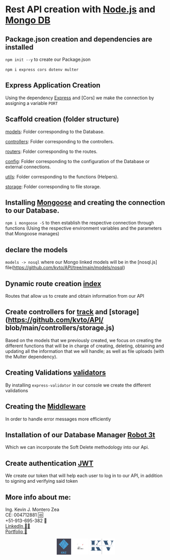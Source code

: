 # Rest API creation with [Node.js](https://nodejs.org/es/) and [Mongo DB](https://www.mongodb.com/)

## Package.json creation and dependencies are installed

`npm init --y` to create our Package.json

`npm i express cors dotenv multer`

## Express Application Creation

Using the dependency [Express](http://expressjs.com/) and [Cors] we make the connection by assigning a variable `PORT`

## Scaffold creation (folder structure)

[models](https://github.com/kvto/API/tree/main/models): Folder corresponding to the Database.

[controllers](https://github.com/kvto/API/tree/main/controllers): Folder corresponding to the controllers.

[routers](https://github.com/kvto/API/tree/main/routes): Folder corresponding to the routes.

[config](https://github.com/kvto/API/tree/main/config): Folder corresponding to the configuration of the Database or external connections.

[utils](https://github.com/kvto/API/tree/main/utils): Folder corresponding to the functions (Helpers).

[storage](https://github.com/kvto/API/tree/main/storage): Folder corresponding to file storage.

## Installing [Mongoose](https://mongoosejs.com/) and creating the connection to our Database.

`npm i mongoose -S` to then establish the respective connection through functions (Using the respective environment variables and the parameters that Mongoose manages)

## declare the models

`models -> nosql` where our Mongo linked models will be in the [nosql.js] file(https://github.com/kvto/API/tree/main/models/nosql)

## Dynamic route creation [index](https://github.com/kvto/API/blob/main/routes/index.js)

Routes that allow us to create and obtain information from our API

## Create controllers for [track](https://github.com/kvto/API/blob/main/controllers/tracks.js) and [storage](https://github.com/kvto/API/ blob/main/controllers/storage.js)

Based on the models that we previously created, we focus on creating the different functions that will be in charge of creating, deleting, obtaining and updating all the information that we will handle; as well as file uploads (with the Multer dependency).

## Creating Validations [validators](https://github.com/kvto/API/blob/main/validators/tracks.js)

By installing `express-validator` in our console we create the different validations

## Creating the [Middleware](https://github.com/kvto/API/tree/main/middleware)

In order to handle error messages more efficiently

## Installation of our Database Manager [Robot 3t](https://robo-3t.software.informer.com/1.4/)

Which we can incorporate the Soft Delete methodology into our Api.

## Create authentication [JWT](https://jwt.io/)

We create our token that will help each user to log in to our API, in addition to signing and verifying said token

## More info about me: 
<div id="badges" >
Ing. Kevin J. Montero Zea 
</div>
<div id="badges" >
CE: 004712881 🆔
</div>
<div id="badges" >
+51-913-695-382 📱
</div>
<div id="badges" >
<a href="https://www.linkedin.com/in/kevin913montero/">
    LinkedIn 👨‍🦰
  </a>
</div>
<div id="badges" >
<a href="https://portfoliokjmz.netlify.app/">
    Portfolio 💼
  </a>
</div>


<p align="center">
<img height="50" src="./img/logo2.png" />
<img height="50" src="./img/logo3.png" />
<img height="50" src="./img/Sin título.png" />
</p>
